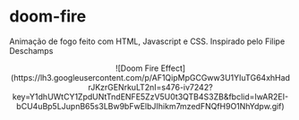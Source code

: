 # doom-fire
Animação de fogo feito com HTML, Javascript e CSS. Inspirado pelo Filipe Deschamps

<div align="center">
![Doom Fire Effect](https://lh3.googleusercontent.com/p/AF1QipMpGCGww3U1YIuTG64xhHadrJKzrGENrkuLT2nI=s476-iv7242?key=Y1dhUWtCY1ZpdUNtTndENFE5ZzV5U0t3QTB4S3ZB&fbclid=IwAR2EI-bCU4uBp5LJupnB65s3LBw9bFwElbJIhikm7mzedFNQfH9O1NhYdpw.gif)
</div>
